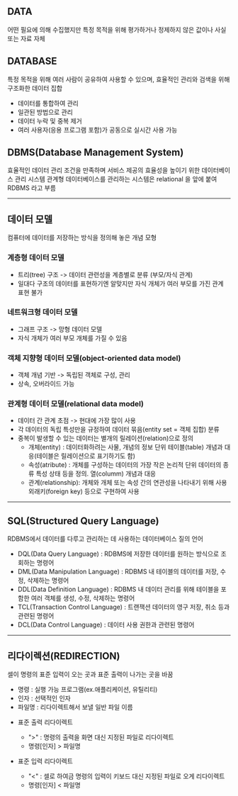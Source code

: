 ## DATA
어떤 필요에 의해 수집했지만 특정 목적을 위해 평가하거나 정제하지 않은 값이나 사실 또는 자료 자체

## DATABASE
특정 목적을 위해 여러 사람이 공유하여 사용할 수 있으며, 효율적인 관리와 검색을 위해 구조화한 데이터 집합
* 데이터를 통합하여 관리
* 일관된 방법으로 관리
* 데이터 누락 및 중복 제거
* 여러 사용자(응용 프로그램 포함)가 공동으로 실시간 사용 가능

## DBMS(Database Management System)
효율적인 데이터 관리 조건을 만족하며 서비스 제공의 효율성을 높이기 위한 데이터베이스 관리 시스템
관계형 데이터베이스를 관리하는 시스템은 relational 을 앞에 붙여 RDBMS 라고 부름


---

## 데이터 모델
컴퓨터에 데이터를 저장하는 방식을 정의해 놓은 개념 모형

### 계층형 데이터 모델
* 트리(tree) 구조 -> 데이터 관련성을 계층별로 분류 (부모/자식 관계)
* 일대다 구조의 데이터를 표현하기엔 알맞지만 자식 개체가 여러 부모를 가진 관계 표현 불가

### 네트워크형 데이터 모델
* 그래프 구조 -> 망형 데이터 모델
* 자식 개체가 여러 부모 개체를 가질 수 있음

### 객체 지향형 데이터 모델(object-oriented data model)
* 객체 개념 기반 -> 독립된 객체로 구성, 관리
* 상속, 오버라이드 가능

### 관계형 데이터 모델(relational data model)
* 데이터 간 관계 초점 -> 현대에 가장 많이 사용
* 각 데이터의 독립 특성만을 규정하여 데이터 묶음(entity set = 객체 집합) 분류
* 중복이 발생할 수 있는 데이터는 별개의 릴레이션(relation)으로 정의
    * 개체(entity)      : 데이터화하려는 사물, 개념의 정보 단위
                         테이블(table) 개념과 대응(테이블은 릴레이션으로 표기하기도 함)
    * 속성(atribute)    : 개체를 구성하는 데이터의 가장 작은 논리적 단위
                         데이터의 종류 특성 상태 등을 정의. 열(columm) 개념과 대응
    * 관계(relationship): 개체와 개체 또는 속성 간의 연관성을 나타내기 위해 사용
                         외래키(foreign key) 등으로 구현하여 사용


---

## SQL(Structured Query Language)
RDBMS에서 데이터를 다루고 관리하는 데 사용하는 데이터베이스 질의 언어
* DQL(Data Query Language)          : RDBMS에 저장한 데이터를 원하는 방식으로 조회하는 명령어
* DML(Data Manipulation Language)   : RDBMS 내 테이블의 데이터를 저장, 수정, 삭제하는 명령어
* DDL(Data Definition Language)     : RDBMS 내 데이터 관리를 위해 테이블을 포함한 여러 객체를 생성, 수정, 삭제하는 명령어
* TCL(Transaction Control Language) : 트랜잭션 데이터의 영구 저장, 취소 등과 관련된 명령어
* DCL(Data Control Language)        : 데이터 사용 권한과 관련된 명령어


---

## 리다이렉션(REDIRECTION)
셀이 명령의 표준 입력이 오는 곳과 표준 출력이 나가는 곳을 바꿈
   - 명령   : 실행 가능 프로그램(ex.애플리케이션, 유틸리티)
   - 인자   : 선택적인 인자
   - 파일명 : 리다이렉트해서 보낼 일반 파일 이름

* 표준 출력 리다이렉트
   * ">" : 명령의 출력을 화면 대신 지정된 파일로 리다이렉트
   * 명령[인자] > 파일명

* 표준 입력 리다이렉트
   * "<" : 셀로 하여금 명령의 입력이 키보드 대신 지정된 파일로 오게 리다이렉트
   * 명령[인자] < 파일명
